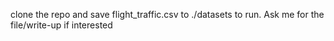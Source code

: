 clone the repo and save flight_traffic.csv to ./datasets to run. Ask me for the file/write-up if interested
